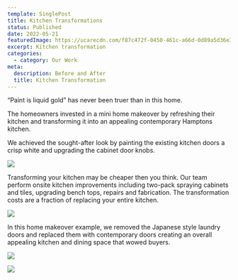 ```yaml
---
template: SinglePost
title: Kitchen Transformations
status: Published
date: 2022-05-21
featuredImage: https://ucarecdn.com/f87c472f-0450-461c-a66d-0d89a5d36e3d/-/crop/892x562/0,201/-/preview/
excerpt: Kitchen transformation
categories:
  - category: Our Work
meta:
  description: Before and After
  title: Kitchen Transformation
---
```

 “Paint is liquid gold” has never been truer than in this home.

The homeowners invested in a mini home makeover by refreshing their kitchen and transforming it into an appealing contemporary Hamptons kitchen.

We achieved the sought-after look by painting the existing kitchen doors a crisp white and upgrading the cabinet door knobs.

![](https://ucarecdn.com/258cea48-780a-4d32-bde1-80fae938ff5f/)

Transforming your kitchen may be cheaper then you think. Our team perform onsite kitchen improvements including two-pack spraying cabinets and tiles, upgrading bench tops, repairs and fabrication. The transformation costs are a fraction of replacing your entire kitchen. 

![](https://ucarecdn.com/a16e1f9f-053f-41fc-8cf6-2b5e9b40567c/)

In this home makeover example, we removed the Japanese style laundry doors and replaced them with contemporary doors creating an overall appealing kitchen and dining space that wowed buyers. 

![](https://ucarecdn.com/7fe0aadf-ecab-4047-af79-0589f5992fea/)

![](https://ucarecdn.com/d055b256-6898-47b3-bc13-27f6f1e47689/)